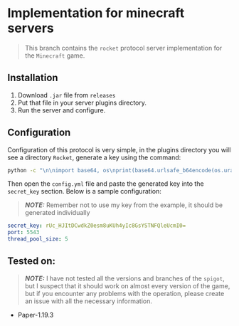 # Implementation for minecraft servers
> This branch contains the `rocket` protocol server implementation for the `Minecraft` game.

## Installation
1. Download `.jar` file from `releases`
2. Put that file in your server plugins directory.
3. Run the server and configure.

## Configuration
Configuration of this protocol is very simple, in the plugins directory you will see a directory `Rocket`, generate a key using the command:

```sh
python -c "\n\nimport base64, os\nprint(base64.urlsafe_b64encode(os.urandom(32)).decode('utf-8'))"
```

Then open the `config.yml` file and paste the generated key into the `secret_key` section.
Below is a sample configuration:

> **_NOTE:_** Remember not to use my key from the example, it should be generated individually

```yml
secret_key: rUc_HJItDCwdkZ0esm8uKUh4yIc8GsYSTNFQleUcmI0=
port: 5543
thread_pool_size: 5
```

## Tested on:
> **_NOTE:_**  I have not tested all the versions and branches of the `spigot`, but I suspect that it should work on almost every version of the game, but if you encounter any problems with the operation, please create an issue with all the necessary information.

- Paper-1.19.3
